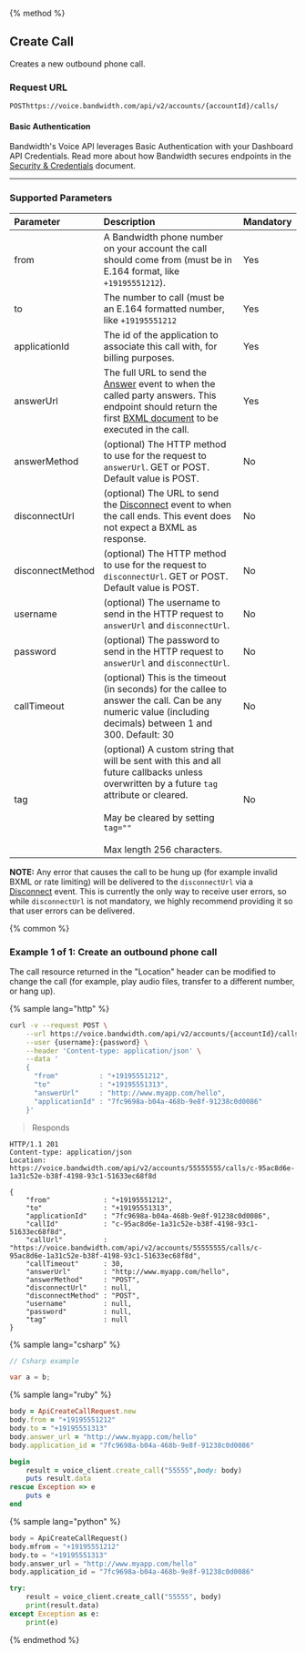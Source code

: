 {% method %}

## Create Call
Creates a new outbound phone call.

### Request URL

<code class="post">POST</code>`https://voice.bandwidth.com/api/v2/accounts/{accountId}/calls/`

#### Basic Authentication

Bandwidth's Voice API leverages Basic Authentication with your Dashboard API Credentials. Read more about how Bandwidth secures endpoints in the [Security & Credentials](../../../guides/accountCredentials.md) document.

---

### Supported Parameters

| Parameter          | Description                                                                                                                                                                                                             | Mandatory |
|:-------------------|:-------------------------------------------------------------------------------------------------------------------------------------------------------------------------------------------------------------------     |:----------|
| from               | A Bandwidth phone number on your account the call should come from (must be in E.164 format, like `+19195551212`).                                                                                                      | Yes       |
| to                 | The number to call (must be an E.164 formatted number, like `+19195551212`                                                                                                                                              | Yes       |
| applicationId      | The id of the application to associate this call with, for billing purposes.                                                                                                                                            | Yes       |
| answerUrl          | The full URL to send the [Answer](../../bxml/callbacks/answer.md) event to when the called party answers. This endpoint should return the first [BXML document](../../bxml/about.md) to be executed in the call.        | Yes       |
| answerMethod       | (optional) The HTTP method to use for the request to `answerUrl`. GET or POST. Default value is POST.                                                                                                                   | No        |
| disconnectUrl      | (optional) The URL to send the [Disconnect](../../bxml/callbacks/disconnect.md) event to when the call ends. This event does not expect a BXML as response.                                                             | No        |
| disconnectMethod   | (optional) The HTTP method to use for the request to `disconnectUrl`. GET or POST. Default value is POST.                                                                                                               | No        |
| username           | (optional) The username to send in the HTTP request to `answerUrl` and `disconnectUrl`.                                                                                                                                 | No        |
| password           | (optional) The password to send in the HTTP request to `answerUrl` and `disconnectUrl`.                                                                                                                                 | No        |
| callTimeout        | (optional) This is the timeout (in seconds) for the callee to answer the call.  Can be any numeric value (including decimals) between 1 and 300.  Default: 30                                                           | No        |
| tag                | (optional) A custom string that will be sent with this and all future callbacks unless overwritten by a future `tag` attribute or cleared.<br><br>May be cleared by setting `tag=""`<br><br>Max length 256 characters.  | No        |

**NOTE:** Any error that causes the call to be hung up (for example invalid BXML or rate limiting) will be delivered to the `disconnectUrl` via a [Disconnect](../../bxml/callbacks/disconnect.md) event.  This is currently the only way to receive user errors, so while `disconnectUrl` is not mandatory, we highly recommend providing it so that user errors can be delivered.

{% common %}

### Example 1 of 1: Create an outbound phone call

<aside class="alert general small">
<p>
The call resource returned in the "Location" header can be modified to change the call (for example, play audio files, transfer to a different number, or hang up).
</p>
</aside>

{% sample lang="http" %}

```bash
curl -v --request POST \
    --url https://voice.bandwidth.com/api/v2/accounts/{accountId}/calls \
    --user {username}:{password} \
    --header 'Content-type: application/json' \
    --data '
    {
      "from"          : "+19195551212",
      "to"            : "+19195551313",
      "answerUrl"     : "http://www.myapp.com/hello",
      "applicationId" : "7fc9698a-b04a-468b-9e8f-91238c0d0086"
    }'
```

> Responds

```http
HTTP/1.1 201
Content-type: application/json
Location: https://voice.bandwidth.com/api/v2/accounts/55555555/calls/c-95ac8d6e-1a31c52e-b38f-4198-93c1-51633ec68f8d

{
    "from"             : "+19195551212",
    "to"               : "+19195551313",
    "applicationId"    : "7fc9698a-b04a-468b-9e8f-91238c0d0086",
    "callId"           : "c-95ac8d6e-1a31c52e-b38f-4198-93c1-51633ec68f8d",
    "callUrl"          : "https://voice.bandwidth.com/api/v2/accounts/55555555/calls/c-95ac8d6e-1a31c52e-b38f-4198-93c1-51633ec68f8d",
    "callTimeout"      : 30,
    "answerUrl"        : "http://www.myapp.com/hello",
    "answerMethod"     : "POST",
    "disconnectUrl"    : null,
    "disconnectMethod" : "POST",
    "username"         : null,
    "password"         : null,
    "tag"              : null
}
```

{% sample lang="csharp" %}

```csharp
// Csharp example

var a = b;

```


{% sample lang="ruby" %}

```ruby
body = ApiCreateCallRequest.new
body.from = "+19195551212"
body.to = "+19195551313"
body.answer_url = "http://www.myapp.com/hello" 
body.application_id = "7fc9698a-b04a-468b-9e8f-91238c0d0086"

begin
    result = voice_client.create_call("55555",body: body)
    puts result.data
rescue Exception => e
    puts e
end 
```

{% sample lang="python" %}

```python
body = ApiCreateCallRequest()
body.mfrom = "+19195551212"
body.to = "+19195551313"
body.answer_url = "http://www.myapp.com/hello" 
body.application_id = "7fc9698a-b04a-468b-9e8f-91238c0d0086"

try:
    result = voice_client.create_call("55555", body)
    print(result.data)
except Exception as e:
    print(e)
```

{% endmethod %}
